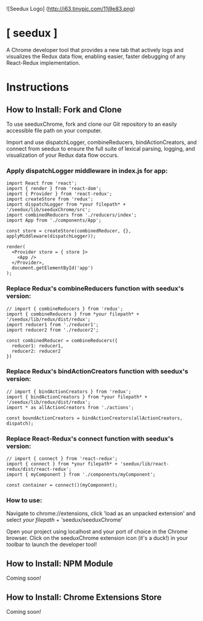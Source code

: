 ![Seedux Logo]
(http://i63.tinypic.com/11j9e83.png)

# [ seedux ]
A Chrome developer tool that provides a new tab that actively logs and visualizes the Redux data flow, enabling easier, faster debugging of any React-Redux implementation. 

# Instructions

## How to Install: Fork and Clone

To use seeduxChrome, fork and clone our Git repository to an easily accessible file path on your computer.

Import and use dispatchLogger, combineReducers, bindActionCreators, and connect from seedux to ensure the full suite of lexical parsing, logging, and visualization of your Redux data flow occurs.

### Apply dispatchLogger middleware in index.js for app:

    import React from 'react';
    import { render } from 'react-dom';
    import { Provider } from 'react-redux';
    import createStore from 'redux';
    import dispatchLogger from *your filepath* + '/seedux/lib/seeduxChrome/src';
    import combinedReducers from './reducers/index';
    import App from './components/App';
    
    const store = createStore(combinedReducer, {}, applyMiddleware(dispatchLogger));
    
    render(
      <Provider store = { store }>
        <App />
      </Provider>,
      document.getElementById('app')
    );

### Replace Redux's combineReducers function with seedux's version:

    // import { combineReducers } from 'redux';
    import { combineReducers } from *your filepath* + '/seedux/lib/redux/dist/redux';
    import reducer1 from './reducer1';
    import reducer2 from './reducer2';

    const combinedReducer = combineReducers({
      reducer1: reducer1,
      reducer2: reducer2
    })

### Replace Redux's bindActionCreators function with seedux's version:

    // import { bindActionCreators } from 'redux';
    import { bindActionCreators } from *your filepath* + '/seedux/lib/redux/dist/redux';
    import * as allActionCreators from './actions';
    
    const boundActionCreators = bindActionCreators(allActionCreators, dispatch);

### Replace React-Redux's connect function with seedux's version:

    // import { connect } from 'react-redux';
    import { connect } from *your filepath* + 'seedux/lib/react-redux/dist/react-redux';
    import { myComponent } from './components/myComponent';
    
    const container = connect()(myComponent);
    
### How to use:

Navigate to chrome://extensions, click 'load as an unpacked extension' and select *your filepath* + 'seedux/seeduxChrome'

Open your project using localhost and your port of choice in the Chrome browser. Click on the seeduxChrome extension icon (it's a duck!) in your toolbar to launch the developer tool!
    
## How to Install: NPM Module

Coming soon!

## How to Install: Chrome Extensions Store

Coming soon!
